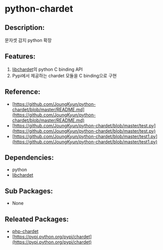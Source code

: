 # python-chardet

## Description:

문자셋 감지 python 확장

## Features:

1. [libchardet](pkg-core-libchardet.md)의 python C binding API
2. Pypi에서 제공하는 chardet 모듈을 C binding으로 구현

## Reference:

* [https://github.com/JoungKyun/python-chardet/blob/master/README.md](https://github.com/JoungKyun/python-chardet/blob/master/README.md)
* [https://github.com/JoungKyun/python-chardet/blob/master/test.py](https://github.com/JoungKyun/python-chardet/blob/master/test.py)
* [https://github.com/JoungKyun/python-chardet/blob/master/test1.py](https://github.com/JoungKyun/python-chardet/blob/master/test1.py)

## Dependencies:

* python
* [libchardet](pkg-core-libchardet.md)

## Sub Packages:

* None

## Releated Packages:

* [php-chardet](pkg-core-php-chardet.md)
* [https://pypi.python.org/pypi/chardet](https://pypi.python.org/pypi/chardet)


